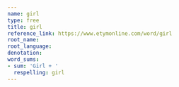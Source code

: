 ```yaml
---
name: girl
type: free
title: girl
reference_link: https://www.etymonline.com/word/girl
root_name: 
root_language: 
denotation: 
word_sums:
- sum: 'Girl + '
  respelling: girl
---
```

